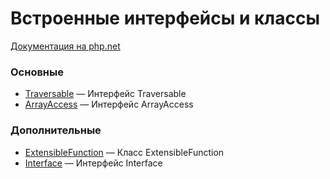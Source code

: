 # Встроенные интерфейсы и классы

[Документация на php.net](https://www.php.net/manual/ru/reserved.interfaces.php)

### Основные

-   [Traversable](./interfaces/base/Traversable.md) &mdash; Интерфейс Traversable
-   [ArrayAccess](./interfaces/base/ArrayAccess.md) &mdash; Интерфейс ArrayAccess

### Дополнительные

-   [ExtensibleFunction](./interfaces/other/ExtensibleFunction.md) &mdash; Класс ExtensibleFunction
-   [Interface](./interfaces/other/Interface.md) &mdash; Интерфейс Interface
